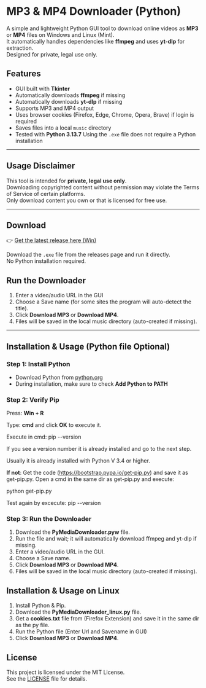 # MP3 & MP4 Downloader (Python)

A simple and lightweight Python GUI tool to download online videos as **MP3** or **MP4** files on Windows and Linux (Mint).  
It automatically handles dependencies like **ffmpeg** and uses **yt-dlp** for extraction.  
Designed for private, legal use only. 

## Features
- GUI built with **Tkinter**
- Automatically downloads **ffmpeg** if missing
- Automatically downloads **yt-dlp** if missing 
- Supports MP3 and MP4 output
- Uses browser cookies (Firefox, Edge, Chrome, Opera, Brave) if login is required
- Saves files into a local `music` directory
- Tested with **Python 3.13.7**
Using the `.exe` file does not require a Python installation

---

## Usage Disclaimer
This tool is intended for **private, legal use only**.  
Downloading copyrighted content without permission may violate the Terms of Service of certain platforms.  
Only download content you own or that is licensed for free use.  

---

## Download
👉 [Get the latest release here (Win)](https://github.com/st155213/media-url-downloader-Python/releases)

Download the `.exe` file from the releases page and run it directly.  
No Python installation required.  
##  Run the Downloader
1. Enter a video/audio URL in the GUI
2. Choose a Save name (for some sites the program will auto-detect the title).
3. Click __Download MP3__ or __Download MP4__.
4. Files will be saved in the local music directory (auto-created if missing).

---
## Installation & Usage (Python file __Optional__)

### Step 1: Install Python
- Download Python from [python.org](https://www.python.org/)  
- During installation, make sure to check **Add Python to PATH**

### Step 2: Verify Pip
Press: __Win + R__

Type: __cmd__
and click __OK__ to execute it. 
 
Execute in cmd: pip --version

If you see a version number it is already installed and go to the next step.

Usually it is already installed with Python V 3.4 or higher.

__If not__:
  Get the code (https://bootstrap.pypa.io/get-pip.py) and save it as get-pip.py.
  Open a cmd in the same dir as get-pip.py and execute: 
  
  python get-pip.py
  
  Test again by excecute: pip --version
### Step 3: Run the Downloader
1. Download the __PyMediaDownloader.pyw__ file.
2. Run the file and wait; it will automatically download ffmpeg and yt-dlp if missing.
3. Enter a video/audio URL in the GUI.
4. Choose a Save name.
5. Click __Download MP3__ or __Download MP4__.
6. Files will be saved in the local music directory (auto-created if missing).
## Installation & Usage on Linux
1. Install Python & Pip.
2. Download the __PyMediaDownloader_linux.py__ file.
3. Get a __cookies.txt__ file from (Firefox Extension) and save it in the same dir as the py file.
3. Run the Python file (Enter Url and Savename in GUI)
4. Click __Download MP3__ or __Download MP4__. 
## License

This project is licensed under the MIT License.  
See the [LICENSE](LICENSE) file for details.




